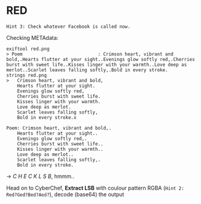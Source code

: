 # RED

`Hint 3: Check whatever Facebook is called now.`

Checking METAdata:

```shell
exiftool red.png
> Poem                            : Crimson heart, vibrant and bold,.Hearts flutter at your sight..Evenings glow softly red,.Cherries burst with sweet life..Kisses linger with your warmth..Love deep as merlot..Scarlet leaves falling softly,.Bold in every stroke.
strings red.png
>   Crimson heart, vibrant and bold,
    Hearts flutter at your sight.
    Evenings glow softly red,
    Cherries burst with sweet life.
    Kisses linger with your warmth.
    Love deep as merlot.
    Scarlet leaves falling softly,
    Bold in every stroke.x

```

```text
Poem: Crimson heart, vibrant and bold,.
    Hearts flutter at your sight..
    Evenings glow softly red,.
    Cherries burst with sweet life..
    Kisses linger with your warmth..
    Love deep as merlot..
    Scarlet leaves falling softly,.
    Bold in every stroke.
```

-> *C H E C K L S B*, hmmm..

Head on to CyberChef, **Extract LSB** with coulour pattern RGBA (`Hint 2: Red?Ged?Bed?Aed?`), decode (base64) the output
